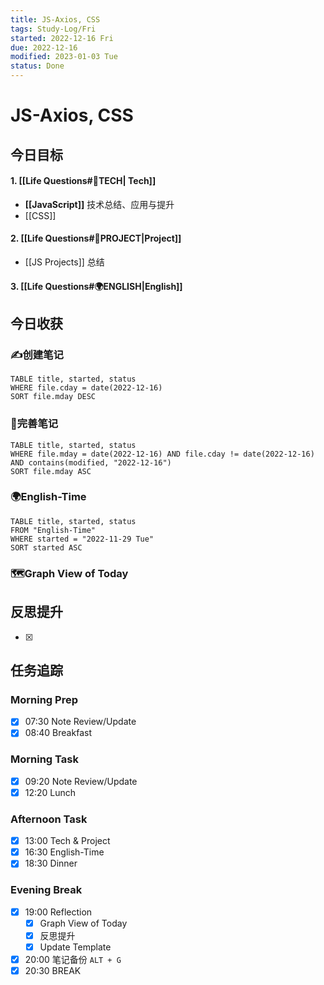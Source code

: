 ```yaml
---
title: JS-Axios, CSS
tags: Study-Log/Fri
started: 2022-12-16 Fri
due: 2022-12-16
modified: 2023-01-03 Tue
status: Done
---
```

# JS-Axios, CSS
## 今日目标
#### 1. [[Life Questions#🚀TECH| Tech]]
- **[[JavaScript]]** 技术总结、应用与提升
- [[CSS]]
#### 2. [[Life Questions#🚀PROJECT|Project]]
- [[JS Projects]] 总结
#### 3. [[Life Questions#🌍ENGLISH|English]]

## 今日收获
### ✍️创建笔记

```dataview
TABLE title, started, status
WHERE file.cday = date(2022-12-16)
SORT file.mday DESC
```

### 📝完善笔记

```dataview
TABLE title, started, status
WHERE file.mday = date(2022-12-16) AND file.cday != date(2022-12-16) AND contains(modified, "2022-12-16")
SORT file.mday ASC
```

### 🌍English-Time

```dataview
TABLE title, started, status
FROM "English-Time"
WHERE started = "2022-11-29 Tue"
SORT started ASC
```

### 🗺️Graph View of Today

## 反思提升
- [x] 
## 任务追踪
### Morning Prep
- [x] 07:30 Note Review/Update
- [x] 08:40 Breakfast
### Morning Task
- [x] 09:20 Note Review/Update
- [x] 12:20 Lunch
### Afternoon Task
- [x] 13:00 Tech & Project
- [x] 16:30 English-Time
- [x] 18:30 Dinner
### Evening Break
- [x] 19:00 Reflection
	- [x] Graph View of Today
	- [x] 反思提升
	- [x] Update Template 
- [x] 20:00 笔记备份 `ALT + G`
- [x] 20:30 BREAK